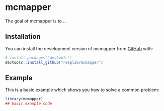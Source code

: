 
# mcmapper

<!-- badges: start -->
<!-- badges: end -->

The goal of mcmapper is to ...

## Installation

You can install the development version of mcmapper from [GitHub](https://github.com/) with:

``` r
# install.packages("devtools")
devtools::install_github("resplab/mcmapper")
```

## Example

This is a basic example which shows you how to solve a common problem:

``` r
library(mcmapper)
## basic example code
```

 
